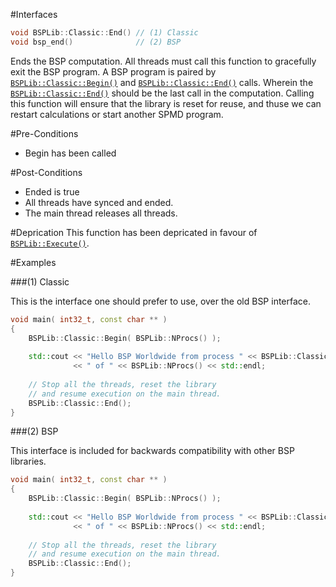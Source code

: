 #Interfaces

```cpp
void BSPLib::Classic::End() // (1) Classic
void bsp_end()				// (2) BSP
```

Ends the BSP computation. All threads must call this function to gracefully exit the BSP program. A BSP program is paired by [`BSPLib::Classic::Begin()`](begin.md) 
and [`BSPLib::Classic::End()`](end.md) calls. Wherein the [`BSPLib::Classic::End()`](end.md) should be the last call in the computation. Calling this function
will ensure that the library is reset for reuse, and thuse we can restart calculations or start another SPMD program.

#Pre-Conditions

 * Begin has been called

#Post-Conditions

 * Ended is true
 * All threads have synced and ended.
 * The main thread releases all threads.
 
#Deprication
This function has been depricated in favour of [`BSPLib::Execute()`](execute.md).
 
#Examples

###(1) Classic

This is the interface one should prefer to use, over the old BSP interface.

```cpp
void main( int32_t, const char ** )
{
	BSPLib::Classic::Begin( BSPLib::NProcs() );
	
	std::cout << "Hello BSP Worldwide from process " << BSPLib::Classic::ProcId() 
			  << " of " << BSPLib::NProcs() << std::endl;
	
	// Stop all the threads, reset the library
	// and resume execution on the main thread.
	BSPLib::Classic::End();
}
```

###(2) BSP

This interface is included for backwards compatibility with other BSP libraries.

```cpp
void main( int32_t, const char ** )
{
	BSPLib::Classic::Begin( BSPLib::NProcs() );
	
	std::cout << "Hello BSP Worldwide from process " << BSPLib::Classic::ProcId() 
			  << " of " << BSPLib::NProcs() << std::endl;
	
	// Stop all the threads, reset the library
	// and resume execution on the main thread.
	BSPLib::Classic::End();
}
```